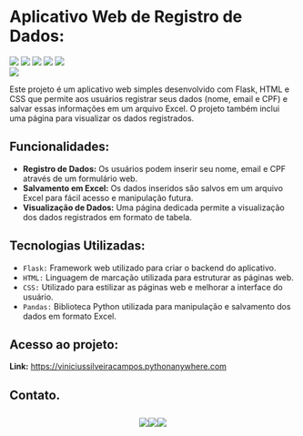 # Aplicativo Web de Registro de Dados:

<div style="width: 20%;">
    <img src="https://img.shields.io/badge/Python-3776AB?style=for-the-badge&logo=python&logoColor=white"/> 
    <img src="https://img.shields.io/badge/flask-%23000.svg?style=for-the-badge&logo=flask&logoColor=white"/>  
    <img src="https://img.shields.io/badge/pandas-%23150458.svg?style=for-the-badge&logo=pandas&logoColor=white">
    <img src="https://img.shields.io/badge/Microsoft_Excel-217346?style=for-the-badge&logo=microsoft-excel&logoColor=white"/>
    <img src="https://img.shields.io/badge/html5-%23E34F26.svg?style=for-the-badge&logo=html5&logoColor=white"/> 
    <img src="https://img.shields.io/badge/css3-%231572B6.svg?style=for-the-badge&logo=css3&logoColor=white"/> 
</div>

Este projeto é um aplicativo web simples desenvolvido com Flask, HTML e CSS que permite aos usuários registrar seus dados (nome, email e CPF) e salvar essas informações em um arquivo Excel. O projeto também inclui uma página para visualizar os dados registrados.

## Funcionalidades:

- **Registro de Dados:** Os usuários podem inserir seu nome, email e CPF através de um formulário web.
- **Salvamento em Excel:** Os dados inseridos são salvos em um arquivo Excel para fácil acesso e manipulação futura.
- **Visualização de Dados:** Uma página dedicada permite a visualização dos dados registrados em formato de tabela.

## Tecnologias Utilizadas:

- `Flask:` Framework web utilizado para criar o backend do aplicativo.
- `HTML:` Linguagem de marcação utilizada para estruturar as páginas web.
- `CSS:` Utilizado para estilizar as páginas web e melhorar a interface do usuário.
- `Pandas:` Biblioteca Python utilizada para manipulação e salvamento dos dados em formato Excel.

## Acesso ao projeto:

**Link:**  https://viniciussilveiracampos.pythonanywhere.com



## Contato.

<br>

<div style="width: 50%; height: 2px; display: flex; justify-content: center; align-items: center; margin: 0 auto;">
    <a href="https://github.com/ViniciusSilveiraCampos" target="_blank"><img src="https://img.shields.io/badge/GitHub-100000?style=for-the-badge&logo=github&logoColor=white" target="_blank"></a>
    <a href="https://www.linkedin.com/in/vinicius-silveira-campos/" target="_blank"><img src="https://img.shields.io/badge/-LinkedIn-%230077B5?style=for-the-badge&logo=linkedin&logoColor=white" target="_blank" width=></a> 
    <a href="mailto:vinicius.silveira.campos@gmail.com" target="_blank"><img src="https://img.shields.io/badge/Gmail-D14836?style=for-the-badge&logo=gmail&logoColor=white" target="_blank"></a>
</div>

